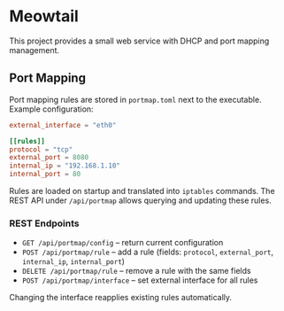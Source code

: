 # Meowtail

This project provides a small web service with DHCP and port mapping management.

## Port Mapping

Port mapping rules are stored in `portmap.toml` next to the executable. Example
configuration:

```toml
external_interface = "eth0"

[[rules]]
protocol = "tcp"
external_port = 8080
internal_ip = "192.168.1.10"
internal_port = 80
```

Rules are loaded on startup and translated into `iptables` commands. The REST
API under `/api/portmap` allows querying and updating these rules.

### REST Endpoints

- `GET /api/portmap/config` – return current configuration
- `POST /api/portmap/rule` – add a rule (fields: `protocol`, `external_port`,
  `internal_ip`, `internal_port`)
- `DELETE /api/portmap/rule` – remove a rule with the same fields
- `POST /api/portmap/interface` – set external interface for all rules

Changing the interface reapplies existing rules automatically.
